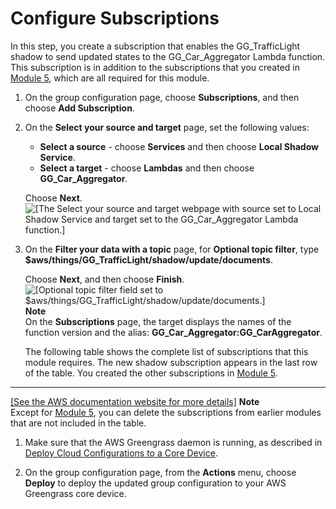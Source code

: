 # Configure Subscriptions<a name="config_subs"></a>

In this step, you create a subscription that enables the GG\_TrafficLight shadow to send updated states to the GG\_Car\_Aggregator Lambda function\. This subscription is in addition to the subscriptions that you created in [Module 5](module5.md), which are all required for this module\.

1. On the group configuration page, choose **Subscriptions**, and then choose **Add Subscription**\.

1. On the **Select your source and target** page, set the following values:
   + **Select a source** \- choose **Services** and then choose **Local Shadow Service**\.
   + **Select a target** \- choose **Lambdas** and then choose **GG\_Car\_Aggregator**\.

   Choose **Next**\.  
![\[The Select your source and target webpage with source set to Local Shadow Service and target set to the GG_Car_Aggregator Lambda function.\]](http://docs.aws.amazon.com/greengrass/latest/developerguide/images/gg-get-started-098.5.png)

1. On the **Filter your data with a topic** page, for **Optional topic filter**, type **$aws/things/GG\_TrafficLight/shadow/update/documents**\.

   Choose **Next**, and then choose **Finish**\.  
![\[Optional topic filter field set to $aws/things/GG_TrafficLight/shadow/update/documents.\]](http://docs.aws.amazon.com/greengrass/latest/developerguide/images/gg-get-started-098.7.png)
**Note**  
On the **Subscriptions** page, the target displays the names of the function version and the alias: **GG\_Car\_Aggregator:GG\_CarAggregator**\.

   The following table shows the complete list of subscriptions that this module requires\. The new shadow subscription appears in the last row of the table\. You created the other subscriptions in [Module 5](module5.md)\.  
****    
[\[See the AWS documentation website for more details\]](http://docs.aws.amazon.com/greengrass/latest/developerguide/config_subs.html)
**Note**  
Except for [Module 5](module5.md), you can delete the subscriptions from earlier modules that are not included in the table\.

1. Make sure that the AWS Greengrass daemon is running, as described in [Deploy Cloud Configurations to a Core Device](configs-core.md)\.

1. On the group configuration page, from the **Actions** menu, choose **Deploy** to deploy the updated group configuration to your AWS Greengrass core device\.